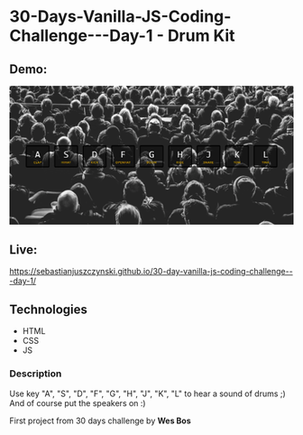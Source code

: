 # 30-Days-Vanilla-JS-Coding-Challenge---Day-1 - Drum Kit
## Demo:
![Demo](demo/demo.gif)
## Live:
https://sebastianjuszczynski.github.io/30-day-vanilla-js-coding-challenge---day-1/
## Technologies
- HTML
- CSS
- JS
### Description
Use key "A", "S", "D", "F", "G", "H", "J", "K", "L" to hear a sound of drums ;) 
And of course put the speakers on :)


First project from 30 days challenge by **Wes Bos**
